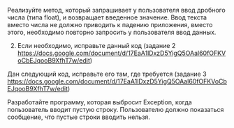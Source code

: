 Реализуйте метод, который запрашивает у пользователя ввод дробного числа (типа float), и возвращает введенное значение.
Ввод текста вместо числа не должно приводить к падению приложения, вместо этого, необходимо повторно запросить у
пользователя ввод данных.

2. Если необходимо, исправьте данный код (задание
   2 https://docs.google.com/document/d/17EaA1lDxzD5YigQ5OAal60fOFKVoCbEJqooB9XfhT7w/edit)

Дан следующий код, исправьте его там, где требуется (задание
3 https://docs.google.com/document/d/17EaA1lDxzD5YigQ5OAal60fOFKVoCbEJqooB9XfhT7w/edit)

Разработайте программу, которая выбросит Exception, когда пользователь вводит пустую строку. Пользователю должно
показаться сообщение, что пустые строки вводить нельзя.